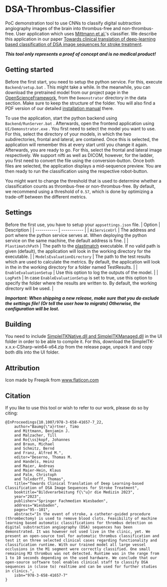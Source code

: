 # DSA-Thrombus-Classifier
PoC demonstration tool to use CNNs to classify digital subtraction angiography images of the brain into thrombus-free and non-thrombus-free.
User application which uses [Mittmann et al.](https://pubmed.ncbi.nlm.nih.gov/35604489/)'s classifier.
We describe this application in our paper [Towards clinical translation of deep-learning based classification of DSA image sequences for stroke treatment](https://arxiv.org/abs/2306.06207).

***This tool only represents a proof of concept and is no medical product!***

## Getting started
Before the first start, you need to setup the python service. For this, execute `Backend/setup.bat` . This might take a while.
In the meanwhile, you can download the pretrained model from our project page in the [OpenScienceFramework](https://osf.io/n8k4r/), from the `Demonstrator` directory in the data section. Make sure to keep the structure of the folder.
You will also find a PDF version of our detailed [installation manual](https://github.com/NAMI-THU/DSA-Thrombus-Classifier/blob/main/Installation.md) there.

To use the application, start the python backend using `Backend/RunServer.bat` . Afterwards, open the frontend application using `UI/Demonstrator.exe` .
You first need to select the model you want to use. For this, select the directory of your models, in which the two subdirectories, frontal and lateral, are contained. Once this is selected, the application will remember this at every start until you change it again. Afterwards, you are ready to go. For this, select the frontal and lateral image respectively. We support nifti as well as DICOM, however, for the ladder, you first need to convert the file using the conversion-button. Once both files are selected, the application displays a mid-sequence preview. You are then ready to run the classification using the respective robot-button. 

You might want to change the threshold that is used to determine whether a classification counts as thrombus-free or non-thrombus-free. By default, we recommend using a threshold of `0.57`, which is done by optimizing a trade-off between the different metrics. 

## Settings
Before the first use, you have to setup your `appsettings.json` file.
| Option      | Description |
| ----------- | ----------- |
| `AiServiceUrl` | The address and port where the python service serves at. When deploying the python service on the same machine, the default address is fine. |
| `PlastimatchPath` | The path to the [plastimatch](https://plastimatch.org/) executable. If no valid path is given (default), the application will look in the working directory for the executable. |
| `ModelsEvaluationDirectory` | The path to the test results which are used to calculate the metrics. By default, the application will look in the in the working directory for a folder named TestResults. |
| `EnableEvaluationSetup` | Use this option to log the outputs of the model. |
| `LogPath` | In case `EnableEvaluationSetup` is set to true, use this option to specify the folder where the results are written to. By default, the working directory will be used. |

***Important:***
***When shipping a new release, make sure that you do exclude the settings file! (Or tell the user how to migrate)
Otherwise, the configuration will be lost.***

## Building
You need to include [SimpleITKNative.dll and SimpleITKManaged.dll](https://github.com/SimpleITK/SimpleITK/releases) in the UI folder in order to be able to compile it. For this, download the SimpleITK-x.x.x-CSharp-win64-x64.zip from the release page, unpack it and copy both dlls into the UI folder.

## Attribution
Icon made by Freepik from www.flaticon.com

## Citation
If you like to use this tool or wish to refer to our work, please do so by citing:
```
@InProceedings{10.1007/978-3-658-41657-7_22,
	author="Baumg{\"a}rtner, Timo
	and Mittmann, Benjamin J.
	and Malzacher, Till
	and Ro{\ss}kopf, Johannes
	and Braun, Michael
	and Schmitz, Bernd
	and Franz, Alfred M.",
	editor="Deserno, Thomas M.
	and Handels, Heinz
	and Maier, Andreas
	and Maier-Hein, Klaus
	and Palm, Christoph
	and Tolxdorff, Thomas",
	title="Towards Clinical Translation of Deep Learning-based Classification of DSA Image Sequences for Stroke Treatment",
	booktitle="Bildverarbeitung f{\"u}r die Medizin 2023",
	year="2023",
	publisher="Springer Fachmedien Wiesbaden",
	address="Wiesbaden",
	pages="95--101",
	abstract="In the event of stroke, a catheter-guided procedure (thrombectomy) is used to remove blood clots. Feasibility of machine learning based automatic classifications for thrombus detection on digital substraction angiography (DSA) sequences has been demonstrated. It was however not used live in the clinic, yet. We present an open-source tool for automatic thrombus classification and test it on three selected clinical cases regarding functionality and classification runtime. With our trained model all large vessel occlusions in the M1 segment were correctly classified. One small remaining M3 thrombus was not detected. Runtime was in the range from 1 to 10 seconds depending on the used hardware. We conclude that our open-source software tool enables clinical staff to classify DSA sequences in (close to) realtime and can be used for further studies in clinics.",
	isbn="978-3-658-41657-7"
}
```
